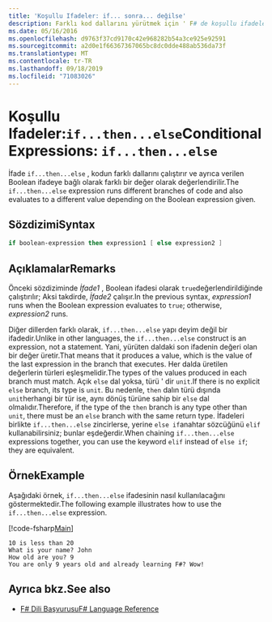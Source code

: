 ```yaml
---
title: 'Koşullu Ifadeler: if... sonra... değilse'
description: Farklı kod dallarını yürütmek için ' F# de koşullu ifadeler yazmayı öğrenin.
ms.date: 05/16/2016
ms.openlocfilehash: d9763f37cd9170c42e968282b54a3ce925e92591
ms.sourcegitcommit: a2d0e1f66367367065bc8dc0dde488ab536da73f
ms.translationtype: MT
ms.contentlocale: tr-TR
ms.lasthandoff: 09/18/2019
ms.locfileid: "71083026"
---
```

# <a name="conditional-expressions-ifthenelse"></a><span data-ttu-id="a03f3-103">Koşullu Ifadeler:`if...then...else`</span><span class="sxs-lookup"><span data-stu-id="a03f3-103">Conditional Expressions: `if...then...else`</span></span>

<span data-ttu-id="a03f3-104">İfade `if...then...else` , kodun farklı dallarını çalıştırır ve ayrıca verilen Boolean ifadeye bağlı olarak farklı bir değer olarak değerlendirilir.</span><span class="sxs-lookup"><span data-stu-id="a03f3-104">The `if...then...else` expression runs different branches of code and also evaluates to a different value depending on the Boolean expression given.</span></span>

## <a name="syntax"></a><span data-ttu-id="a03f3-105">Sözdizimi</span><span class="sxs-lookup"><span data-stu-id="a03f3-105">Syntax</span></span>

```fsharp
if boolean-expression then expression1 [ else expression2 ]
```

## <a name="remarks"></a><span data-ttu-id="a03f3-106">Açıklamalar</span><span class="sxs-lookup"><span data-stu-id="a03f3-106">Remarks</span></span>

<span data-ttu-id="a03f3-107">Önceki sözdiziminde *İfade1* , Boolean ifadesi olarak `true`değerlendirildiğinde çalıştırılır; Aksi takdirde, *İfade2* çalışır.</span><span class="sxs-lookup"><span data-stu-id="a03f3-107">In the previous syntax, *expression1* runs when the Boolean expression evaluates to `true`; otherwise, *expression2* runs.</span></span>

<span data-ttu-id="a03f3-108">Diğer dillerden farklı olarak, `if...then...else` yapı deyim değil bir ifadedir.</span><span class="sxs-lookup"><span data-stu-id="a03f3-108">Unlike in other languages, the `if...then...else` construct is an expression, not a statement.</span></span> <span data-ttu-id="a03f3-109">Yani, yürüten daldaki son ifadenin değeri olan bir değer üretir.</span><span class="sxs-lookup"><span data-stu-id="a03f3-109">That means that it produces a value, which is the value of the last expression in the branch that executes.</span></span> <span data-ttu-id="a03f3-110">Her dalda üretilen değerlerin türleri eşleşmelidir.</span><span class="sxs-lookup"><span data-stu-id="a03f3-110">The types of the values produced in each branch must match.</span></span> <span data-ttu-id="a03f3-111">Açık `else` dal yoksa, türü ' dir `unit`.</span><span class="sxs-lookup"><span data-stu-id="a03f3-111">If there is no explicit `else` branch, its type is `unit`.</span></span> <span data-ttu-id="a03f3-112">Bu nedenle, `then` dalın türü dışında `unit`herhangi bir tür ise, aynı dönüş türüne sahip bir `else` dal olmalıdır.</span><span class="sxs-lookup"><span data-stu-id="a03f3-112">Therefore, if the type of the `then` branch is any type other than `unit`, there must be an `else` branch with the same return type.</span></span> <span data-ttu-id="a03f3-113">İfadeleri birlikte `if...then...else` zincirlerse, yerine `else if`anahtar sözcüğünü `elif` kullanabilirsiniz; bunlar eşdeğerdir.</span><span class="sxs-lookup"><span data-stu-id="a03f3-113">When chaining `if...then...else` expressions together, you can use the keyword `elif` instead of `else if`; they are equivalent.</span></span>

## <a name="example"></a><span data-ttu-id="a03f3-114">Örnek</span><span class="sxs-lookup"><span data-stu-id="a03f3-114">Example</span></span>

<span data-ttu-id="a03f3-115">Aşağıdaki örnek, `if...then...else` ifadesinin nasıl kullanılacağını göstermektedir.</span><span class="sxs-lookup"><span data-stu-id="a03f3-115">The following example illustrates how to use the `if...then...else` expression.</span></span>

[!code-fsharp[Main](~/samples/snippets/fsharp/lang-ref-2/snippet4501.fs)]

```console
10 is less than 20
What is your name? John
How old are you? 9
You are only 9 years old and already learning F#? Wow!
```

## <a name="see-also"></a><span data-ttu-id="a03f3-116">Ayrıca bkz.</span><span class="sxs-lookup"><span data-stu-id="a03f3-116">See also</span></span>

- [<span data-ttu-id="a03f3-117">F# Dili Başvurusu</span><span class="sxs-lookup"><span data-stu-id="a03f3-117">F# Language Reference</span></span>](index.md)
